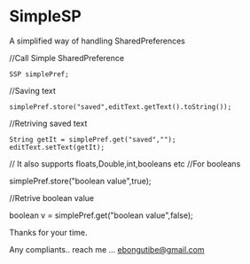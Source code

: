 # SimpleSP

A simplified way of handling SharedPreferences

//Call Simple SharedPreference

    SSP simplePref;
    
//Saving text

    simplePref.store("saved",editText.getText().toString());
    
//Retriving saved text

    String getIt = simplePref.get("saved","");
    editText.setText(getIt);
    
// It also supports floats,Double,int,booleans etc
//For booleans

simplePref.store("boolean value",true);

//Retrive boolean value

boolean v = simplePref.get("boolean value",false);

Thanks for your time.

Any compliants.. reach me ... ebongutibe@gmail.com
